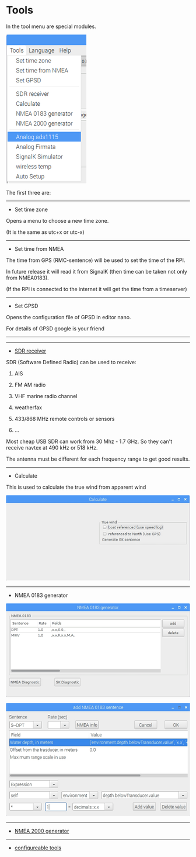 # Tools

In the tool menu are special modules.

![](toolsMenu.png)

The first three are:

---

* Set time zone

Opens a menu to choose a new time zone.

\(It is the same as utc+x or utc-x\)

---

* Set time from NMEA

The time from GPS \(RMC-sentence\) will be used to set the time of the RPI.

In future release it will read it from SignalK \(then time can be taken not only from NMEA0183\).

\(If the RPI is connected to the internet it will get the time from a timeserver\)

---

* Set GPSD

Opens the configuration file of GPSD in editor nano.

For details of GPSD google is your friend

---

---

* [SDR receiver](sdr_ais.md)

SDR \(Software Defined Radio\) can be used to receive:

1. AIS

2. FM AM radio

3. VHF marine radio channel

4. weatherfax

5. 433/868 MHz remote controls or sensors

6. ...


Most cheap USB SDR can work from 30 Mhz - 1.7 GHz. So they can't receive navtex at 490 kHz or 518 kHz.

The antenna must be different for each frequency range to get good results.

---

* Calculate

This is used to calculate the true wind from apparent wind

![](/en/Calculate.jpg)

---

* NMEA 0183 generator

![](/en/nmea0183generator.jpg)

![](/en/nmea0183generatorForm.jpg)

---

* [NMEA 2000 generator](nmea-2k.md)

---

* [configureable tools](tools-defined.md)




